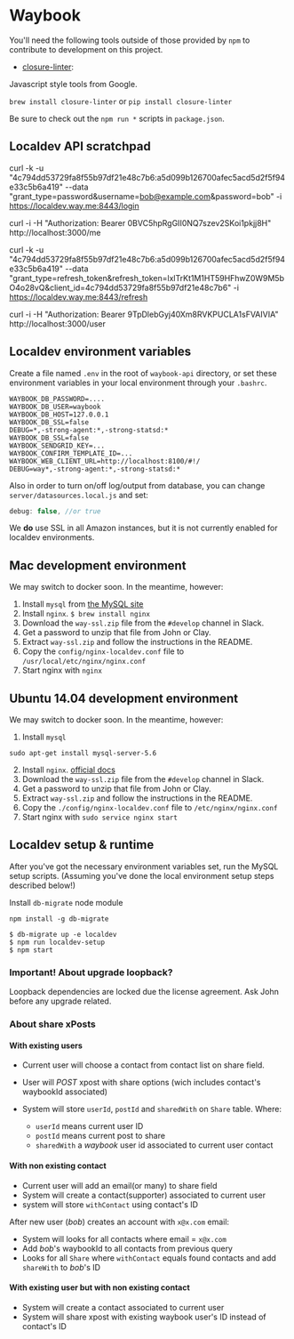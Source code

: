 # Waybook

You'll need the following tools outside of those provided by `npm` to contribute to development on this project.

* [closure-linter](https://developers.google.com/closure/utilities/):

Javascript style tools from Google.

`brew install closure-linter` or `pip install closure-linter`

Be sure to check out the `npm run *` scripts in `package.json`.

## Localdev API scratchpad

curl -k -u "4c794dd53729fa8f55b97df21e48c7b6:a5d099b126700afec5acd5d2f5f94e33c5b6a419" --data "grant_type=password&username=bob@example.com&password=bob" -i https://localdev.way.me:8443/login

curl -i -H "Authorization: Bearer 0BVC5hpRgGII0NQ7szev2SKoi1pkjj8H" http://localhost:3000/me

curl -k -u "4c794dd53729fa8f55b97df21e48c7b6:a5d099b126700afec5acd5d2f5f94e33c5b6a419" --data "grant_type=refresh_token&refresh_token=lxlTrKt1M1HT59HFhwZ0W9M5bO4o28vQ&client_id=4c794dd53729fa8f55b97df21e48c7b6" -i https://localdev.way.me:8443/refresh

curl -i -H "Authorization: Bearer 9TpDlebGyj40Xm8RVKPUCLA1sFVAIVIA" http://localhost:3000/user

## Localdev environment variables

Create a file named `.env` in the root of `waybook-api` directory, or set these
environment variables in your local environment through your `.bashrc`.

```
WAYBOOK_DB_PASSWORD=....
WAYBOOK_DB_USER=waybook
WAYBOOK_DB_HOST=127.0.0.1
WAYBOOK_DB_SSL=false
DEBUG=*,-strong-agent:*,-strong-statsd:*
WAYBOOK_DB_SSL=false
WAYBOOK_SENDGRID_KEY=...
WAYBOOK_CONFIRM_TEMPLATE_ID=...
WAYBOOK_WEB_CLIENT_URL=http://localhost:8100/#!/
DEBUG=way*,-strong-agent:*,-strong-statsd:*
```

Also in order to turn on/off log/output from database, you can change
`server/datasources.local.js` and set:

```js
debug: false, //or true
```

We **do** use SSL in all Amazon instances, but it is not currently enabled for
localdev environments.

## Mac development environment

We may switch to docker soon. In the meantime, however:

1. Install `mysql` from [the MySQL site](http://dev.mysql.com/downloads/mysql/)
2. Install `nginx`. `$ brew install nginx`
3. Download the `way-ssl.zip` file from the `#develop` channel in Slack.
4. Get a password to unzip that file from John or Clay.
5. Extract `way-ssl.zip` and follow the instructions in the README.
6. Copy the `config/nginx-localdev.conf` file to `/usr/local/etc/nginx/nginx.conf`
7. Start nginx with `nginx`

## Ubuntu 14.04 development environment

We may switch to docker soon. In the meantime, however:

1. Install `mysql`

```
sudo apt-get install mysql-server-5.6
```

2. Install `nginx`. [official docs](http://wiki.nginx.org/Install)
3. Download the `way-ssl.zip` file from the `#develop` channel in Slack.
4. Get a password to unzip that file from John or Clay.
5. Extract `way-ssl.zip` and follow the instructions in the README.
6. Copy the `./config/nginx-localdev.conf` file to `/etc/nginx/nginx.conf`
7. Start nginx with `sudo service nginx start`

## Localdev setup & runtime

After you've got the necessary environment variables set, run the MySQL setup
scripts. (Assuming you've done the local environment setup steps described
below!)

Install `db-migrate` node module

```
npm install -g db-migrate
```

```
$ db-migrate up -e localdev
$ npm run localdev-setup
$ npm start
```

### Important! About upgrade loopback?

Loopback dependencies are locked due the license agreement. Ask John before
any upgrade related.

### About share xPosts

#### With existing users

- Current user will choose a contact from contact list on share field.

- User will *POST* xpost with share options (wich includes contact's waybookId associated)

- System will store `userId`, `postId` and `sharedWith` on `Share` table. Where:

  - `userId` means current user ID
  - `postId` means current post to share
  - `sharedWith` a *waybook* user id associated to current user contact

#### With non existing contact

 - Current user will add an email(or many) to share field
 - System will create a contact(supporter) associated to current user
 - system will store `withContact` using contact's ID

After new user (*bob*) creates an account with `x@x.com` email:

 - System will looks for all contacts where email = `x@x.com`
 - Add *bob*'s waybookId to all contacts from previous query
 - Looks for all `Share` where `withContact` equals found contacts and add `shareWith` to *bob*'s ID

#### With existing user but with non existing contact

 - System will create a contact associated to current user
 - System will share xpost with existing waybook user's ID instead of contact's ID
